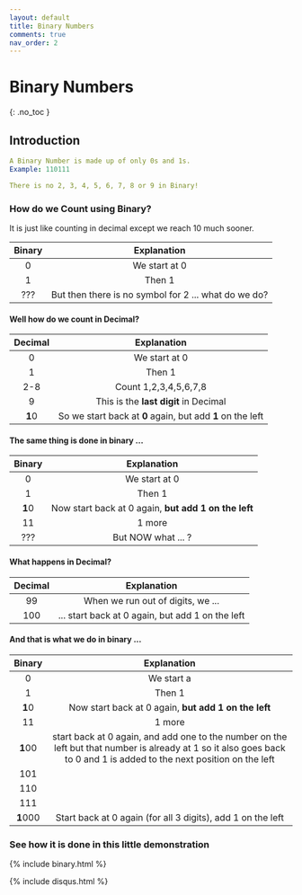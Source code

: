 ```yaml
---
layout: default
title: Binary Numbers
comments: true
nav_order: 2
---
```


# Binary Numbers
{: .no_toc }



## Introduction

```yaml
A Binary Number is made up of only 0s and 1s.
Example: 110111

There is no 2, 3, 4, 5, 6, 7, 8 or 9 in Binary!
```

### How do we Count using Binary?
It is just like counting in decimal except we reach 10 much sooner.



| Binary       | Explanation       |
|:------------:|:-----------------:|
| 0            | We start at 0     |
| 1            | Then 1            |
| ???          | But then there is no symbol for 2 ... what do we do?  |


<h4>Well how do we count in Decimal?</h4>

| Decimal       | Explanation            |
|:-------------:|:----------------------:|
| 0            | We start at 0          |
| 1            | Then 1                 |
| 2-8          | Count 1,2,3,4,5,6,7,8  |
| 9            | This is the **last digit** in Decimal|
|**1**0        | So we start back at **0** again, but add **1** on the left|

<h4>The same thing is done in binary ...</h4>

| Binary       | Explanation            |
|:------------:|:----------------------:|
| 0            | We start at 0          |
| 1            | Then 1        |
| **1**0     | Now start back at 0 again, **but add 1 on the left**|
| 11         | 1 more           |
|???         | But NOW what ... ?|


<h4>What happens in Decimal?</h4>


| Decimal       | Explanation            |
|:-------------:|:----------------------:|
|	99	 |	When we run out of digits, we ...|
|	100	 |	... start back at 0 again, but add 1 on the left|

<h4>And that is what we do in binary ...</h4>


| Binary     | Explanation   |
|:----------:|:-------------:|
| 0          | We start a    |
| 1          | Then 1        |
| **1**0     | Now start back at 0 again, **but add 1 on the left**|
| 11         | 1 more        |
| **1**00    | start back at 0 again, and add one to the number on the left but that number is already at 1 so it also goes back to 0 and 1 is added to the next position on the left|
| 101        | |
| 110        | |
| 111        | |
| **1**000   |Start back at 0 again (for all 3 digits), add 1 on the left|




<h3>See how it is done in this little demonstration</h3>

{% include binary.html %}

{% include disqus.html %}
